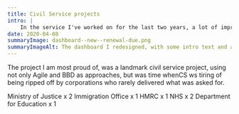 ```yaml
---
title: Civil Service projects
intro: |
    In the service I've worked on for the last two years, a lot of improvements have been made. One huge win was the dashboard page.
date: 2020-04-08
summaryImage: dashboard--new--renewal-due.png
summaryImageAlt: The dashboard I redesigned, with some intro text and a button at the top and other registration information underneath, including a red number showing unread messages
---
```


The project I am most proud of, was a landmark civil service project, using not only Agile and BBD as approaches, but was time whenCS ws tiring of being ripped off by corporations who rarely delivered what was asked for. 

Ministry of Justice x 2
Immigration Office x 1
HMRC x 1
NHS x 2
Department for Education x 1